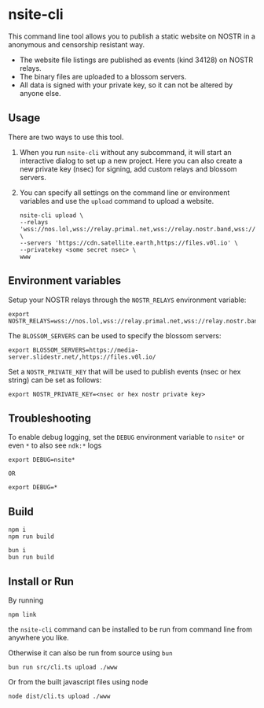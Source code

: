# nsite-cli

This command line tool allows you to publish a static website on NOSTR in a anonymous and censorship resistant way. 
* The website file listings are published as events (kind 34128) on NOSTR relays.
* The binary files are uploaded to a blossom servers.
* All data is signed with your private key, so it can not be altered by anyone else.

## Usage
There are two ways to use this tool.

1. When you run `nsite-cli` without any subcommand, it will start an interactive dialog to set up a new project. Here you can also create a new private key (nsec) for signing, add custom relays and blossom servers.

2. You can specify all settings on the command line or environment variables and use the `upload` command to upload a website.
    ```
    nsite-cli upload \
    --relays 'wss://nos.lol,wss://relay.primal.net,wss://relay.nostr.band,wss://relay.damus.io' \
    --servers 'https://cdn.satellite.earth,https://files.v0l.io' \
    --privatekey <some secret nsec> \
    www
    ```

## Environment variables

Setup your NOSTR relays through the `NOSTR_RELAYS` environment variable:

```
export NOSTR_RELAYS=wss://nos.lol,wss://relay.primal.net,wss://relay.nostr.band,wss://relay.damus.io
```

The `BLOSSOM_SERVERS` can be used to specify the blossom servers:
```
export BLOSSOM_SERVERS=https://media-server.slidestr.net/,https://files.v0l.io/
```

Set a `NOSTR_PRIVATE_KEY` that will be used to publish events (nsec or hex string) can be set as follows:
```
export NOSTR_PRIVATE_KEY=<nsec or hex nostr private key>
```

## Troubleshooting

To enable debug logging, set the `DEBUG` environment variable to `nsite*` or even `*` to also see `ndk:*` logs
```
export DEBUG=nsite*

OR

export DEBUG=*
```

## Build
```
npm i
npm run build

bun i
bun run build
```

## Install or Run
By running 
```
npm link
```
the `nsite-cli` command can be installed to be run from command line from anywhere you like.

Otherwise it can also be run from source using `bun`
```
bun run src/cli.ts upload ./www 
```

Or from the built javascript files using node
```
node dist/cli.ts upload ./www 
```
